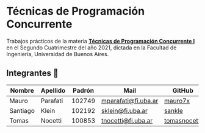 # Técnicas de Programación Concurrente

Trabajos prácticos de la materia [**Técnicas de Programación Concurrente I**](https://concurrentes-fiuba.github.io) en el Segundo Cuatrimestre del año 2021, dictada en la Facultad de Ingeniería, Universidad de Buenos Aires.


## Integrantes :busts_in_silhouette:

| Nombre | Apellido | Padrón | Mail | GitHub |
|--------|----------|--------|------|--------|
| Mauro | Parafati | 102749 | mparafati@fi.uba.ar | [mauro7x](https://github.com/mauro7x) |
| Santiago | Klein | 102192 | sklein@fi.uba.ar | [sankle](https://github.com/sankle) |
| Tomas | Nocetti | 100853 | tnocetti@fi.uba.ar | [tomasnocetti](https://github.com/tomasnocetti) |
